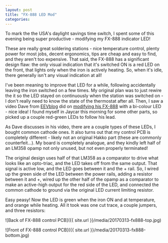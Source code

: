 ```yaml
---
layout: post
title: "FX-888 LED Mod"
categories:
---
```


To mark the the USA's daylight savings time switch, I spent some of this evening being super productive - modifying my FX-888 indicator LED!

These are really great soldering stations - nice temperature control, plenty power for most jobs, decent ergonomics, tips are cheap and easy to find, and they aren't too expensive.
That said, the FX-888 has a significant design flaw: the only visual indication that it's switched ON is a red LED on the front, that lights only when the iron is actively heating.
So, when it's idle, there generally isn't any visual indication at all!

I've been meaning to improve that LED for a while, following accidentally leaving the iron switched on a few times.
My original plan was to just rewire the it so the LED stayed on continuously when the station was switched on - I don't really need to know the state of the thermostat after all.
Then, I saw a video Dave from [EEVblog](http://www.eevblog.com/) did on [modifying his FX-888](https://www.youtube.com/watch?v=rtlN0b-gkic) with a bi-colour LED - nice idea!
I found myself in Jaycar this morning for some other parts, so picked up a couple red-green LEDs to follow his lead.

As Dave discusses in his video, there are a couple types of these LEDs, I bought common cathode ones.
It also turns out that my control PCB is completely different - likely not an original Hakko part (these are commonly counterfeit...).
My board is completely analogue, and they kindly left half of an LM358 opamp not only unused, but not even properly terminated!

The original design uses half of that LM358 as a comparator to drive what looks like an opto-triac, and the LED takes off from the same output.
That signal is active low, and the LED goes between it and the + rail.
So, I wired up the green side of the LED between the power rails, adding a resistor between it and +, wired up the other half of the opamp as a comparator to make an active-high output for the red side of the LED, and connected the common cathode to ground via the original LED current limiting resistor.

Easy peasy!  Now the LED is green when the iron ON and at temperature, and orange while heating.  All it took was one cut trace, a couple jumpers, and three resistors:

![Back of FX-888 control PCB]({{ site.url }}/media/20170313-fx888-top.jpg)

![Front of FX-888 control PCB]({{ site.url }}/media/20170313-fx888-bottom.jpg)

